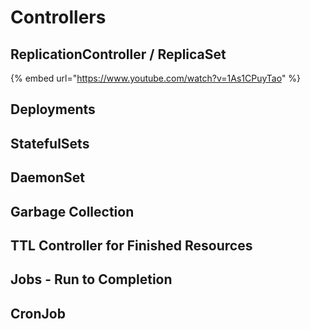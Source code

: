 # Controllers

## ReplicationController / ReplicaSet

{% embed url="https://www.youtube.com/watch?v=1As1CPuyTao" %}

## Deployments

## StatefulSets

## DaemonSet

## Garbage Collection

## TTL Controller for Finished Resources

## Jobs - Run to Completion

## CronJob



